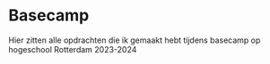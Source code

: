 # Basecamp
Hier zitten alle opdrachten die ik gemaakt hebt tijdens basecamp op hogeschool Rotterdam 2023-2024
